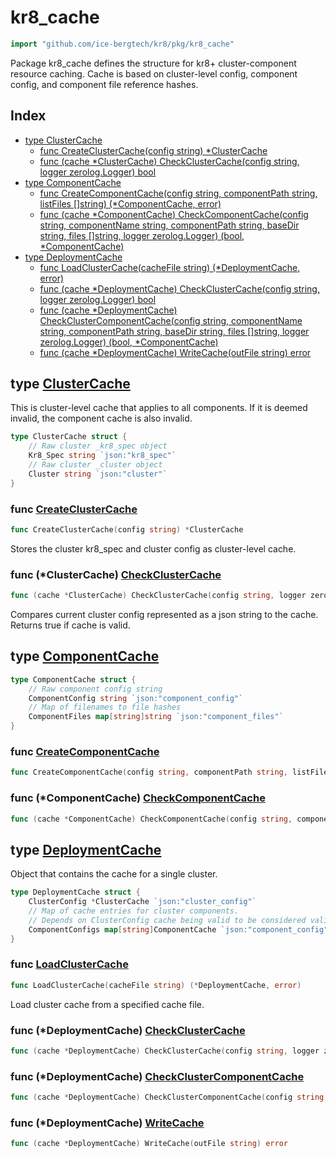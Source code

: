 # kr8\_cache

```go
import "github.com/ice-bergtech/kr8/pkg/kr8_cache"
```

Package kr8\_cache defines the structure for kr8\+ cluster\-component resource caching. Cache is based on cluster\-level config, component config, and component file reference hashes.

## Index

- [type ClusterCache](<#ClusterCache>)
  - [func CreateClusterCache\(config string\) \*ClusterCache](<#CreateClusterCache>)
  - [func \(cache \*ClusterCache\) CheckClusterCache\(config string, logger zerolog.Logger\) bool](<#ClusterCache.CheckClusterCache>)
- [type ComponentCache](<#ComponentCache>)
  - [func CreateComponentCache\(config string, componentPath string, listFiles \[\]string\) \(\*ComponentCache, error\)](<#CreateComponentCache>)
  - [func \(cache \*ComponentCache\) CheckComponentCache\(config string, componentName string, componentPath string, baseDir string, files \[\]string, logger zerolog.Logger\) \(bool, \*ComponentCache\)](<#ComponentCache.CheckComponentCache>)
- [type DeploymentCache](<#DeploymentCache>)
  - [func LoadClusterCache\(cacheFile string\) \(\*DeploymentCache, error\)](<#LoadClusterCache>)
  - [func \(cache \*DeploymentCache\) CheckClusterCache\(config string, logger zerolog.Logger\) bool](<#DeploymentCache.CheckClusterCache>)
  - [func \(cache \*DeploymentCache\) CheckClusterComponentCache\(config string, componentName string, componentPath string, baseDir string, files \[\]string, logger zerolog.Logger\) \(bool, \*ComponentCache\)](<#DeploymentCache.CheckClusterComponentCache>)
  - [func \(cache \*DeploymentCache\) WriteCache\(outFile string\) error](<#DeploymentCache.WriteCache>)


<a name="ClusterCache"></a>
## type [ClusterCache](<https://github.com:icebergtech/kr8/blob/main/pkg/kr8_cache/cache.go#L120-L125>)

This is cluster\-level cache that applies to all components. If it is deemed invalid, the component cache is also invalid.

```go
type ClusterCache struct {
    // Raw cluster _kr8_spec object
    Kr8_Spec string `json:"kr8_spec"`
    // Raw cluster _cluster object
    Cluster string `json:"cluster"`
}
```

<a name="CreateClusterCache"></a>
### func [CreateClusterCache](<https://github.com:icebergtech/kr8/blob/main/pkg/kr8_cache/cache.go#L128>)

```go
func CreateClusterCache(config string) *ClusterCache
```

Stores the cluster kr8\_spec and cluster config as cluster\-level cache.

<a name="ClusterCache.CheckClusterCache"></a>
### func \(\*ClusterCache\) [CheckClusterCache](<https://github.com:icebergtech/kr8/blob/main/pkg/kr8_cache/cache.go#L137>)

```go
func (cache *ClusterCache) CheckClusterCache(config string, logger zerolog.Logger) bool
```

Compares current cluster config represented as a json string to the cache. Returns true if cache is valid.

<a name="ComponentCache"></a>
## type [ComponentCache](<https://github.com:icebergtech/kr8/blob/main/pkg/kr8_cache/cache.go#L155-L160>)



```go
type ComponentCache struct {
    // Raw component config string
    ComponentConfig string `json:"component_config"`
    // Map of filenames to file hashes
    ComponentFiles map[string]string `json:"component_files"`
}
```

<a name="CreateComponentCache"></a>
### func [CreateComponentCache](<https://github.com:icebergtech/kr8/blob/main/pkg/kr8_cache/cache.go#L162>)

```go
func CreateComponentCache(config string, componentPath string, listFiles []string) (*ComponentCache, error)
```



<a name="ComponentCache.CheckComponentCache"></a>
### func \(\*ComponentCache\) [CheckComponentCache](<https://github.com:icebergtech/kr8/blob/main/pkg/kr8_cache/cache.go#L178-L185>)

```go
func (cache *ComponentCache) CheckComponentCache(config string, componentName string, componentPath string, baseDir string, files []string, logger zerolog.Logger) (bool, *ComponentCache)
```



<a name="DeploymentCache"></a>
## type [DeploymentCache](<https://github.com:icebergtech/kr8/blob/main/pkg/kr8_cache/cache.go#L50-L55>)

Object that contains the cache for a single cluster.

```go
type DeploymentCache struct {
    ClusterConfig *ClusterCache `json:"cluster_config"`
    // Map of cache entries for cluster components.
    // Depends on ClusterConfig cache being valid to be considered valid.
    ComponentConfigs map[string]ComponentCache `json:"component_config"`
}
```

<a name="LoadClusterCache"></a>
### func [LoadClusterCache](<https://github.com:icebergtech/kr8/blob/main/pkg/kr8_cache/cache.go#L19>)

```go
func LoadClusterCache(cacheFile string) (*DeploymentCache, error)
```

Load cluster cache from a specified cache file.

<a name="DeploymentCache.CheckClusterCache"></a>
### func \(\*DeploymentCache\) [CheckClusterCache](<https://github.com:icebergtech/kr8/blob/main/pkg/kr8_cache/cache.go#L78>)

```go
func (cache *DeploymentCache) CheckClusterCache(config string, logger zerolog.Logger) bool
```



<a name="DeploymentCache.CheckClusterComponentCache"></a>
### func \(\*DeploymentCache\) [CheckClusterComponentCache](<https://github.com:icebergtech/kr8/blob/main/pkg/kr8_cache/cache.go#L87-L94>)

```go
func (cache *DeploymentCache) CheckClusterComponentCache(config string, componentName string, componentPath string, baseDir string, files []string, logger zerolog.Logger) (bool, *ComponentCache)
```



<a name="DeploymentCache.WriteCache"></a>
### func \(\*DeploymentCache\) [WriteCache](<https://github.com:icebergtech/kr8/blob/main/pkg/kr8_cache/cache.go#L57>)

```go
func (cache *DeploymentCache) WriteCache(outFile string) error
```

